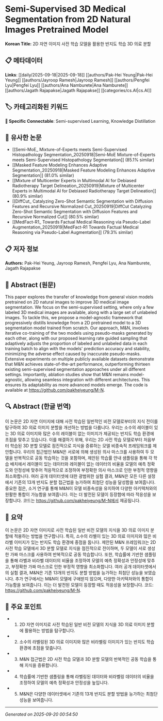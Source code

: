 # Semi-Supervised 3D Medical Segmentation from 2D Natural Images Pretrained Model

**Korean Title:** 2D 자연 이미지 사전 학습 모델을 활용한 반지도 학습 3D 의료 분할

## 📋 메타데이터

**Links**: [[daily/2025-09-18|2025-09-18]] [[authors/Pak-Hei Yeung|Pak-Hei Yeung]] [[authors/Jayroop Ramesh|Jayroop Ramesh]] [[authors/Pengfei Lyu|Pengfei Lyu]] [[authors/Ana Namburete|Ana Namburete]] [[authors/Jagath Rajapakse|Jagath Rajapakse]] [[categories/cs.AI|cs.AI]]

## 🏷️ 카테고리화된 키워드
**🔗 Specific Connectable**: Semi-supervised Learning, Knowledge Distillation

## 🔗 유사한 논문
- [[Semi-MoE_ Mixture-of-Experts meets Semi-Supervised Histopathology Segmentation_20250918|Semi-MoE Mixture-of-Experts meets Semi-Supervised Histopathology Segmentation]] (85.1% similar)
- [[Masked Feature Modeling Enhances Adaptive Segmentation_20250918|Masked Feature Modeling Enhances Adaptive Segmentation]] (81.0% similar)
- [[Mixture of Multicenter Experts in Multimodal AI for Debiased Radiotherapy Target Delineation_20250919|Mixture of Multicenter Experts in Multimodal AI for Debiased Radiotherapy Target Delineation]] (80.9% similar)
- [[DiffCut_ Catalyzing Zero-Shot Semantic Segmentation with Diffusion Features and Recursive Normalized Cut_20250919|DiffCut Catalyzing Zero-Shot Semantic Segmentation with Diffusion Features and Recursive Normalized Cut]] (80.5% similar)
- [[MedFact-R1_ Towards Factual Medical Reasoning via Pseudo-Label Augmentation_20250919|MedFact-R1 Towards Factual Medical Reasoning via Pseudo-Label Augmentation]] (79.3% similar)

## 📋 저자 정보

**Authors:** Pak-Hei Yeung, Jayroop Ramesh, Pengfei Lyu, Ana Namburete, Jagath Rajapakse

## 📄 Abstract (원문)

This paper explores the transfer of knowledge from general vision models
pretrained on 2D natural images to improve 3D medical image segmentation. We
focus on the semi-supervised setting, where only a few labeled 3D medical
images are available, along with a large set of unlabeled images. To tackle
this, we propose a model-agnostic framework that progressively distills
knowledge from a 2D pretrained model to a 3D segmentation model trained from
scratch. Our approach, M&N, involves iterative co-training of the two models
using pseudo-masks generated by each other, along with our proposed learning
rate guided sampling that adaptively adjusts the proportion of labeled and
unlabeled data in each training batch to align with the models' prediction
accuracy and stability, minimizing the adverse effect caused by inaccurate
pseudo-masks. Extensive experiments on multiple publicly available datasets
demonstrate that M&N achieves state-of-the-art performance, outperforming
thirteen existing semi-supervised segmentation approaches under all different
settings. Importantly, ablation studies show that M&N remains model-agnostic,
allowing seamless integration with different architectures. This ensures its
adaptability as more advanced models emerge. The code is available at
https://github.com/pakheiyeung/M-N.

## 🔍 Abstract (한글 번역)

이 논문은 2D 자연 이미지에 대해 사전 학습된 일반적인 비전 모델로부터의 지식 전이를 탐구하여 3D 의료 이미지 분할을 개선하는 방법을 다룹니다. 우리는 소수의 레이블이 있는 3D 의료 이미지와 많은 수의 레이블이 없는 이미지가 제공되는 반지도 학습 환경에 초점을 맞추고 있습니다. 이를 해결하기 위해, 우리는 2D 사전 학습 모델로부터 처음부터 학습된 3D 분할 모델로 점진적으로 지식을 증류하는 모델 비종속적 프레임워크를 제안합니다. 우리의 접근법인 M&N은 서로에 의해 생성된 의사 마스크를 사용하여 두 모델을 반복적으로 공동 학습하는 것을 포함하며, 제안된 학습률 안내 샘플링을 통해 각 학습 배치에서 레이블이 있는 데이터와 레이블이 없는 데이터의 비율을 모델의 예측 정확도와 안정성에 맞추어 적응적으로 조정하여 부정확한 의사 마스크로 인한 부정적 영향을 최소화합니다. 여러 공개 데이터셋에 대한 광범위한 실험 결과, M&N은 모든 다른 설정에서 기존의 13개 반지도 분할 접근법을 능가하여 최첨단 성능을 달성함을 보여줍니다. 중요한 점은, 소거 연구를 통해 M&N이 모델 비종속성을 유지하여 다양한 아키텍처와의 원활한 통합이 가능함을 보여줍니다. 이는 더 발전된 모델이 등장함에 따라 적응성을 보장합니다. 코드는 https://github.com/pakheiyeung/M-N에서 제공됩니다.

## 📝 요약

이 논문은 2D 자연 이미지로 사전 학습된 일반 비전 모델의 지식을 3D 의료 이미지 분할에 적용하는 방법을 연구합니다. 특히, 소수의 라벨이 있는 3D 의료 이미지와 많은 비라벨 이미지가 있는 반지도 학습 환경에 중점을 둡니다. 제안된 M&N 프레임워크는 2D 사전 학습 모델에서 3D 분할 모델로 지식을 점진적으로 전이하며, 두 모델이 서로 생성한 가짜 마스크를 사용하여 반복적으로 공동 학습합니다. 또한, 학습률에 기반한 샘플링을 통해 라벨과 비라벨 데이터의 비율을 조정하여 모델의 예측 정확성과 안정성에 맞추고, 부정확한 가짜 마스크로 인한 부정적 영향을 최소화합니다. 여러 공개 데이터셋에서의 실험 결과, M&N은 기존 13개의 반지도 분할 방법을 능가하는 최첨단 성능을 보였습니다. 추가 연구에서는 M&N이 모델에 구애받지 않으며, 다양한 아키텍처와의 통합이 가능함을 보여줍니다. 이는 더 발전된 모델이 등장할 때도 적응성을 보장합니다. 코드: https://github.com/pakheiyeung/M-N.

## 🎯 주요 포인트

- 1. 2D 자연 이미지로 사전 학습된 일반 비전 모델의 지식을 3D 의료 이미지 분할에 활용하는 방법을 탐구합니다.

- 2. 소수의 라벨링된 3D 의료 이미지와 많은 비라벨링 이미지가 있는 반지도 학습 환경에 초점을 맞춥니다.

- 3. M&N 접근법은 2D 사전 학습 모델과 3D 분할 모델의 반복적인 공동 학습을 통해 지식을 증류합니다.

- 4. 학습률에 기반한 샘플링을 통해 라벨링된 데이터와 비라벨링 데이터의 비율을 조정하여 모델의 예측 정확성과 안정성을 높입니다.

- 5. M&N은 다양한 데이터셋에서 기존의 13개 반지도 분할 방법을 능가하는 최첨단 성능을 보여줍니다.

---

*Generated on 2025-09-20 00:54:50*